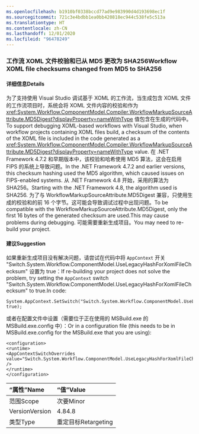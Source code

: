 ```yaml
---
ms.openlocfilehash: b1910bf0338bccd77ad9e983990d4d193698ec1f
ms.sourcegitcommit: 721c3e4bdbb1ea0bb420818ec944c538fe5c513a
ms.translationtype: HT
ms.contentlocale: zh-CN
ms.lasthandoff: 12/01/2020
ms.locfileid: "96478249"
---
```

### <a name="workflow-xoml-file-checksums-changed-from-md5-to-sha256"></a><span data-ttu-id="2bbde-101">工作流 XOML 文件校验和已从 MD5 更改为 SHA256</span><span class="sxs-lookup"><span data-stu-id="2bbde-101">Workflow XOML file checksums changed from MD5 to SHA256</span></span>

#### <a name="details"></a><span data-ttu-id="2bbde-102">详细信息</span><span class="sxs-lookup"><span data-stu-id="2bbde-102">Details</span></span>

<span data-ttu-id="2bbde-103">为了支持使用 Visual Studio 调试基于 XOML 的工作流，当生成包含 XOML 文件的工作流项目时，系统会将 XOML 文件内容的校验和作为 <xref:System.Workflow.ComponentModel.Compiler.WorkflowMarkupSourceAttribute.MD5Digest?displayProperty=nameWithType> 值包含在生成的代码中。</span><span class="sxs-lookup"><span data-stu-id="2bbde-103">To support debugging XOML-based workflows with Visual Studio, when workflow projects containing XOML files build, a checksum of the contents of the XOML file is included in the code generated as a <xref:System.Workflow.ComponentModel.Compiler.WorkflowMarkupSourceAttribute.MD5Digest?displayProperty=nameWithType> value.</span></span> <span data-ttu-id="2bbde-104">在 .NET Framework 4.7.2 和早期版本中，该校验和哈希使用 MD5 算法，这会在启用 FIPS 的系统上导致问题。</span><span class="sxs-lookup"><span data-stu-id="2bbde-104">In the .NET Framework 4.7.2 and earlier versions, this checksum hashing used the MD5 algorithm, which caused issues on FIPS-enabled systems.</span></span> <span data-ttu-id="2bbde-105">从 .NET Framework 4.8 开始，采用的算法为 SHA256。</span><span class="sxs-lookup"><span data-stu-id="2bbde-105">Starting with the .NET Framework 4.8, the algorithm used is SHA256.</span></span> <span data-ttu-id="2bbde-106">为了与 WorkflowMarkupSourceAttribute.MD5Digest 兼容，只使用生成的校验和的前 16 个字节。这可能会导致调试过程中出现问题。</span><span class="sxs-lookup"><span data-stu-id="2bbde-106">To be compatible with the WorkflowMarkupSourceAttribute.MD5Digest, only the first 16 bytes of the generated checksum are used.This may cause problems during debugging.</span></span> <span data-ttu-id="2bbde-107">可能需要重新生成项目。</span><span class="sxs-lookup"><span data-stu-id="2bbde-107">You may need to re-build your project.</span></span>

#### <a name="suggestion"></a><span data-ttu-id="2bbde-108">建议</span><span class="sxs-lookup"><span data-stu-id="2bbde-108">Suggestion</span></span>

<span data-ttu-id="2bbde-109">如果重新生成项目没有解决问题，请尝试在代码中将 `AppContext` 开关 &quot;Switch.System.Workflow.ComponentModel.UseLegacyHashForXomlFileChecksum&quot; 设置为 true：</span><span class="sxs-lookup"><span data-stu-id="2bbde-109">If re-building your project does not solve the problem, try setting the `AppContext` switch &quot;Switch.System.Workflow.ComponentModel.UseLegacyHashForXomlFileChecksum&quot; to true.In code:</span></span>

<pre><code class="lang-csharp">System.AppContext.SetSwitch(&quot;Switch.System.Workflow.ComponentModel.UseLegacyHashForXomlFileChecksum&quot;, true);&#13;&#10;</code></pre>

<span data-ttu-id="2bbde-110">或者在配置文件中设置（需要位于正在使用的 MSBuild.exe 的 MSBuild.exe.config 中）：</span><span class="sxs-lookup"><span data-stu-id="2bbde-110">Or in a configuration file (this needs to be in MSBuild.exe.config for the MSBuild.exe that you are using):</span></span>

<pre><code class="lang-xml">&lt;configuration&gt;&#13;&#10;&lt;runtime&gt;&#13;&#10;&lt;AppContextSwitchOverrides value=&quot;Switch.System.Workflow.ComponentModel.UseLegacyHashForXomlFileChecksum=true&quot; /&gt;&#13;&#10;&lt;/runtime&gt;&#13;&#10;&lt;/configuration&gt;&#13;&#10;</code></pre>

| <span data-ttu-id="2bbde-111">“属性”</span><span class="sxs-lookup"><span data-stu-id="2bbde-111">Name</span></span>    | <span data-ttu-id="2bbde-112">“值”</span><span class="sxs-lookup"><span data-stu-id="2bbde-112">Value</span></span>       |
|:--------|:------------|
| <span data-ttu-id="2bbde-113">范围</span><span class="sxs-lookup"><span data-stu-id="2bbde-113">Scope</span></span>   | <span data-ttu-id="2bbde-114">次要</span><span class="sxs-lookup"><span data-stu-id="2bbde-114">Minor</span></span>       |
| <span data-ttu-id="2bbde-115">Version</span><span class="sxs-lookup"><span data-stu-id="2bbde-115">Version</span></span> | <span data-ttu-id="2bbde-116">4.8</span><span class="sxs-lookup"><span data-stu-id="2bbde-116">4.8</span></span>         |
| <span data-ttu-id="2bbde-117">类型</span><span class="sxs-lookup"><span data-stu-id="2bbde-117">Type</span></span>    | <span data-ttu-id="2bbde-118">重定目标</span><span class="sxs-lookup"><span data-stu-id="2bbde-118">Retargeting</span></span> |
